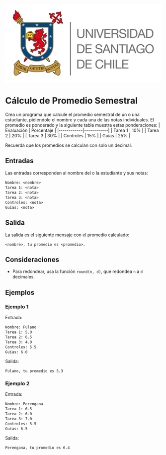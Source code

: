 ![logo](./assets/logo_usach.png)

# Cálculo de Promedio Semestral

Crea un programa que calcule el promedio semestral de un o una estudiante, pidiéndole el nombre y cada una de las notas individuales. El promedio es ponderado y la siguiente tabla muestra estas ponderaciones:
| Evaluación | Porcentaje |
|------------|------------|
| Tarea 1    | 10%        |
| Tarea 2    | 20%        |
| Tarea 3    | 30%        |
| Controles  | 15%        |
| Guías      | 25%        |

Recuerda que los promedios se calculan con solo un decimal.

## Entradas

Las entradas corresponden al nombre del o la estudiante y sus notas:
```
Nombre: <nombre>
Tarea 1: <nota>
Tarea 2: <nota>
Tarea 3: <nota>
Controles: <nota>
Guías: <nota>
```

## Salida

La salida es el siguiente mensaje con el promedio calculado:
```
<nombre>, tu promedio es <promedio>.
```

## Consideraciones
- Para redondear, usa la función `round(n, d)`, que redondea `n` a `d` decimales.

## Ejemplos

### Ejemplo 1
Entrada:
```
Nombre: Fulano
Tarea 1: 5.0
Tarea 2: 6.5
Tarea 3: 4.0
Controles: 5.5
Guías: 6.0
```

Salida:
```
Fulano, tu promedio es 5.3
```

### Ejemplo 2
Entrada:
```
Nombre: Perengana
Tarea 1: 6.5
Tarea 2: 6.0
Tarea 3: 7.0
Controles: 5.5
Guías: 6.5
```

Salida:
```
Perengana, tu promedio es 6.4
```
